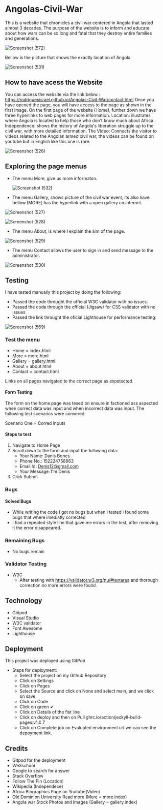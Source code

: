 # Angolas-Civil-War

This is a website that chronicles a civil war centered in Angola that lasted almost 3 decades. The purpose of the website is to inform and educate about how wars can be so long and fatal that they destroy entire families and generations.

![Screenshot (572)](https://github.com/RodriguesIsrael/Angolas-Civil-War/assets/122437243/7ade1bf8-bad7-4332-be94-b760bd9a05b8)

Bellow is the picture that shows the exactly location of Angola.

![Screenshot (531)](https://github.com/RodriguesIsrael/Angolas-Civil-War/assets/122437243/21c51e09-75ba-4e78-bfbc-1a071ac0abeb)



## How to have acess the Website 

You can access the website via the link below :
https://rodriguesisrael.github.io/Angolas-Civil-War/contact.html
Once you have opened the page, you will have access to the page as shown in the first image.
On the first page of the website (Home), further down we have three hyperlinks to web pages for more information.
Location: illustrates where Angola is located to help those who don't know much about Africa.
Independence: shows the history of Angola's liberation struggle up to the civil war, with more detailed information.
The Video: Connects the visitor to videos related to the Angolan armed civil war, the videos can be found on youtube but in English like this one is rare.

![Screenshot (526)](https://github.com/RodriguesIsrael/Angolas-Civil-War/assets/122437243/c21e9fc9-20e4-4dab-bca4-a29154b00ffd)

## Exploring the page menus
   
  * The menu More, give us more informaton.
    
    ![Screenshot (532)](https://github.com/RodriguesIsrael/Angolas-Civil-War/assets/122437243/df597d82-3667-429f-9998-e55f5dc20aa7)


  * The menu Gallery, shows picture of the civil war event, its also have bellow (MORE) has the hyperlink with a open gallery on internet.
    
![Screenshot (527)](https://github.com/RodriguesIsrael/Angolas-Civil-War/assets/122437243/0610103f-c8ac-403a-af5d-ff2733babf63)

![Screenshot (528)](https://github.com/RodriguesIsrael/Angolas-Civil-War/assets/122437243/59909672-4556-434b-a064-b3db181449d6)

  * The menu About, is where I explain the aim of the page.
    
![Screenshot (529)](https://github.com/RodriguesIsrael/Angolas-Civil-War/assets/122437243/6b2dc014-6b60-4c42-aaa2-902b667d4b8e)


  * The menu Contact allows the user to  sign in and send message to  the administrator.
    
![Screenshot (530)](https://github.com/RodriguesIsrael/Angolas-Civil-War/assets/122437243/d27aeae6-00fc-494d-95da-52ab0b78c022)

## Testing
I have tested manually this project by doing the following:
 
  * Passed the code throught the official W3C validator with no issues.
  * Passed the code through the official (Jigsaw) for CSS validator with no issues 
  * Passed the link throught the oficial Lighthouse for performance testing:

![Screenshot (569)](https://github.com/RodriguesIsrael/Angolas-Civil-War/assets/122437243/47a4dae7-442f-4a08-a1cd-81c3bc67e3da)

### Test the menu
  * Home = index.html
  * More = more.html 
  * Gallery = gallery.html
  * About = about.html
  * Contact = contact.html

Links on all pages navigated to the correct page as expetected. 

#### Form Testing 
The form on the home page was tesed on ensure in factioned ass aspected when correct data was input and when incorrect data was input. The following test scenarios were convered:

Scenario One = Corred inputs

#### Steps to test
  1. Navigate to Home Page
  2. Scroll down to the form and input the following data:
      * Your Name: Danis Bones
      * Phone No.: 152224758963
      * Email Id: Denis12@gmail.com
      * Your Message: I'm Denis
  3. Click Submit

### Bugs

#### Solved Bugs
  * While writing the code I got no bugs but when i tested i found some bugs  that where imediatly corrected
  * I had a repeated style line that gave me errors in the test, after removing it the error disappeared.
### Remaining Bugs
  * No bugs remain

### Validator Testing
  * W3C
     * After testing   with https://validator.w3.org/nu/#textarea  and thorough correction no more errors were found.

## Technology
 * Gidpod
 * Visual Studio
 * W3C validator
 * Font Awesome
 * Lighthouse


## Deployment

 This project was deployed using GitPod
   * Steps for deployment:
     * Select the project on my Github Repository
     * Click on Settings
     * Click on Pages
     * Select the Source and click on None and select main, and we click  on save
     * Click on Code
     * Click on  green ✔ 
     * Click on Details of the fist line
     * Click on deploy and then on Pull ghrc.io/action/jeckyll-bulld-pages:v1.0.7
     * Click on Complete job on Evaluated environment url we can see the depoyment link.



## Credits
  * Gitpod for the deployment
  * We3school 
  * Google to search for answer 
  * Stack Overflow 
  * Follow The Pin (Location)
  * Wikipedia (Independece)
  * Africa Biographics Page on Youtube(Video)
  * Old Dominion University Read more  (More = more.index)
  * Angola war Stock Photos and Images (Gallery = gallery.index)



